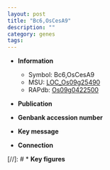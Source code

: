 ```yaml
---
layout: post
title: "Bc6,OsCesA9"
description: ""
category: genes
tags: 
---
```


* **Information**  
    + Symbol: Bc6,OsCesA9  
    + MSU: [LOC_Os09g25490](http://rice.uga.edu/cgi-bin/ORF_infopage.cgi?orf=LOC_Os09g25490)  
    + RAPdb: [Os09g0422500](http://rapdb.dna.affrc.go.jp/viewer/gbrowse_details/irgsp1?name=Os09g0422500)  

* **Publication**  

* **Genbank accession number**  

* **Key message**  

* **Connection**  

[//]: # * **Key figures**  


